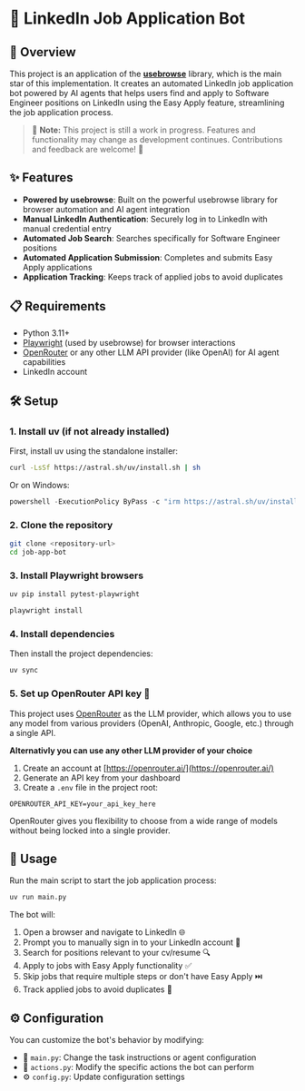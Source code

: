 # 🤖 LinkedIn Job Application Bot

## 🌟 Overview
This project is an application of the **[usebrowse](https://github.com/browser-use/browser-use)** library, which is the main star of this implementation. It creates an automated LinkedIn job application bot powered by AI agents that helps users find and apply to Software Engineer positions on LinkedIn using the Easy Apply feature, streamlining the job application process.

> 🚧 **Note:** This project is still a work in progress. Features and functionality may change as development continues. Contributions and feedback are welcome! 🚧

## ✨ Features
- **Powered by usebrowse**: Built on the powerful usebrowse library for browser automation and AI agent integration
- **Manual LinkedIn Authentication**: Securely log in to LinkedIn with manual credential entry
- **Automated Job Search**: Searches specifically for Software Engineer positions
- **Automated Application Submission**: Completes and submits Easy Apply applications
- **Application Tracking**: Keeps track of applied jobs to avoid duplicates

## 📋 Requirements
- Python 3.11+
- [Playwright](https://playwright.dev/docs/intro) (used by usebrowse) for browser interactions
- [OpenRouter](https://openrouter.ai/) or any other LLM API provider (like OpenAI) for AI agent capabilities
- LinkedIn account

## 🛠️ Setup

### 1. Install uv (if not already installed)

First, install uv using the standalone installer:

```bash
curl -LsSf https://astral.sh/uv/install.sh | sh
```

Or on Windows:

```powershell
powershell -ExecutionPolicy ByPass -c "irm https://astral.sh/uv/install.ps1 | iex"
```

### 2. Clone the repository

```bash
git clone <repository-url>
cd job-app-bot
```
### 3. Install Playwright browsers

```bash
uv pip install pytest-playwright
```
```bash
playwright install
```

### 4. Install dependencies
Then install the project dependencies:

```bash
uv sync
```


### 5. Set up OpenRouter API key 🔑 

This project uses [OpenRouter](https://openrouter.ai/) as the LLM provider, which allows you to use any model from various providers (OpenAI, Anthropic, Google, etc.) through a single API.

**Alternativly you can use any other LLM provider of your choice**
1. Create an account at [https://openrouter.ai/](https://openrouter.ai/)
2. Generate an API key from your dashboard
3. Create a `.env` file in the project root:

```
OPENROUTER_API_KEY=your_api_key_here
```

OpenRouter gives you flexibility to choose from a wide range of models without being locked into a single provider.

## 🚀 Usage

Run the main script to start the job application process:

```bash
uv run main.py
```

The bot will:
1. Open a browser and navigate to LinkedIn 🌐
2. Prompt you to manually sign in to your LinkedIn account 🔑
3. Search for positions relevant to your cv/resume 🔍
4. Apply to jobs with Easy Apply functionality ✅
5. Skip jobs that require multiple steps or don't have Easy Apply ⏭️
6. Track applied jobs to avoid duplicates 📝

## ⚙️ Configuration

You can customize the bot's behavior by modifying:
- 📄 `main.py`: Change the task instructions or agent configuration
- 🔧 `actions.py`: Modify the specific actions the bot can perform
- ⚙️ `config.py`: Update configuration settings
